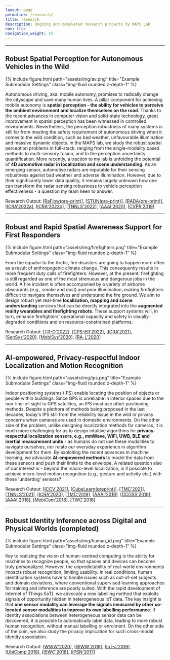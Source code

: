 ```yaml
---
layout: page
permalink: /research/
title: research
description: Ongoing and completed research projects by MAPS Lab
nav: true
navigation_weight: 15
---
```


<!-- **Overview:** During my PhD, I was a **Machine Learning Research Intern** at <a href="https://www.microsoft.com/en-us/research/lab/microsoft-research-cambridge/">Microsoft Research Cambridge </a> (Summer 2019) where I was supervised by <a href="https://www.tschiatschek.net/">Dr. Sebastian Tschiatschek</a>. I was a **NLP Intern** at <a href="https://www.apple.com/uk/siri/">Apple Siri Cambridge</a> (Summer 2017) where I was supervised by <a href="https://www.linkedin.com/in/thomas-voice-a67b9ab9/">Dr. Thomas Voice</a>. -->

---
## **Robust Spatial Perception for Autonomous Vehicles in the Wild**

<div class="row justify-content-sm-center">
    <div class="col-sm mt-3 mt-md-0">
        {% include figure.html path="assets/img/av.png" title="Example Submodular Settings" class="img-fluid rounded z-depth-1" %}
    </div>
</div>

Autonomous driving, aka. mobile autonomy, promises to radically change the cityscape and save many human lives. A pillar component for achieving mobile autonomy is **spatial perception - the ability for vehicles to perceive the ambient environment and localize themselves on the road**. Thanks to the recent advances in computer vision and solid-state technology, great improvement in spatial perception has been witnessed in controlled environments. Nevertheless, the perception robustness of many systems is still far from meeting the safety requirement of autonomous driving when it comes to the wild condition, such as bad weather, unfavourable illumination and massive dynamic objects. In the MAPS lab, we study the robust spatial perception problems in full-stack, ranging from the single-modality based methods to multi-sensory fusion, and to the perception uncertainty quantification. More recently, a traction to my lab is unfolding the potential of **4D automotive radar in localization and scene understanding**. As an emerging sensor, automotive radars are reputable for their sensing robustness against bad weather and adverse illumination. However, due to their significantly lower data quality, it remains largely unknown how one can transform the radar sensing robustness to vehicle perception effectiveness - a question my team keen to answer. 

<!-- 
Automotive radars, aka. single-chip mmWave radars, have been long known for their sensing robustness against bad weather and adverse illumination conditions, lending themselves one of the essential sensors on autonomous vehicles. Benefited from the increasingly advanced CMOS technology, today's automotive radars start coming with smaller form factors (e.g., palm-size), lower cost (< $100) and richer measurements (3D spatial + Doppler). We are keen to unfold the full potential of **4D automotive radar in localization and scene understanding**, and work on AI-empowered solutions to transform radar sensing robustness to perception effectiveness.  -->

Research Output: [<a href="https://arxiv.org/abs/2203.01137">RaFlow(pre-print)</a>], [<a href="https://arxiv.org/abs/2203.01851">STUN(pre-print)</a>], [<a href="http://arxiv.org/abs/2112.02469">RADA(pre-print)</a>], [<a href="https://intranet.csc.liv.ac.uk/~ramdrop/autoplace.html">ICRA'2022a</a>], [<a href="https://qqqgpe.github.io/2022-02-11/DC-Loc">ICRA'2022b</a>], [<a href="https://arxiv.org/abs/1912.13077">TNNLS'2022</a>], [<a href="http://arxiv.org/abs/1909.03557">AAAI'2020</a>], [<a href="http://openaccess.thecvf.com/content_CVPR_2019/html/Chen_Selective_Sensor_Fusion_for_Neural_Visual-Inertial_Odometry_CVPR_2019_paper.html">CVPR'2019</a>]

---
## **Robust and Rapid Spatial Awareness Support for First Responders**

<div class="row justify-content-sm-center">
    <div class="col-sm mt-3 mt-md-0">
        {% include figure.html path="assets/img/firefighters.png" title="Example Submodular Settings" class="img-fluid rounded z-depth-1" %}
    </div>
</div>
<!-- <div class="caption">
    Example Submodular Settings
</div> -->

From the equator to the Arctic, fire disasters are going to happen more often as a result of anthropogenic climate change. This consequently results in more frequent duty calls of firefighters. However, at the present, firefighting is still regarded as one of the most strenuous and dangerous jobs in the world. A fire incident is often accompanied by a variety of airborne obscurants (e.g., smoke and dust) and poor illumination, making firefighters difficult to navigate themselves and understand the fire ground. We aim to design robust yet real-time **localization, mapping and scene understanding** services that can be directly integrated into the **augmented reality wearables and firefighting robots**. These support systems will, in turn, enhance firefighters' operational capacity and safety in visually-degraded conditions and on resource-constrained platforms.

Research Output: [<a href="https://arxiv.org/abs/2104.07196">TR-O'2022</a>], [<a href="https://arxiv.org/pdf/2112.05665.pdf">CPS-ER'2022</a>], [<a href="https://ieeexplore.ieee.org/document/9561738">ICRA'2021</a>], [<a href="https://arxiv.org/abs/2006.02266">SenSys'2020</a>], [<a href="https://arxiv.org/abs/1911.00398">MobiSys'2020</a>], [<a href="https://ieeexplore.ieee.org/document/8968430">RA-L'2020</a>]

---
## **AI-empowered, Privacy-respectful Indoor Localization and Motion Recognition**

<div class="row justify-content-sm-center">
    <div class="col-sm mt-3 mt-md-0">
        {% include figure.html path="assets/img/ips.png" title="Example Submodular Settings" class="img-fluid rounded z-depth-1" %}
    </div>
</div>

Indoor positioning systems (IPS) enable locating the position of objects or people within buildings. Since GPS is unreliable in interior spaces due to the non-line-of-sight to GPS satellites, an IPS must use other positioning methods. Despite a plethora of methods being proposed in the last decades, today's IPS still from the reliability issue in the wild or privacy concerns when cameras are used in domestic environments. On the other side of the problem, unlike designing localization methods for cameras, it is much more challenging for us to design intuitive algorithms for **privacy-respectful localization sensors, e.g., mmWave, WiFi, UWB, BLE and inertial measurement units** - as humans do not use these modalities to navigate ourselves, nor relate our everyday experience in algorithm development for them. By exploiting the recent advances in machine learning, we advocate **AI-empowered methods** to model the data from these sensors and push their limits to the envelope. A related question also of our interest is - beyond the macro-level localization, is it possible to achieve micro-level motion recognition (e.g., gesture and activity etc.) with these 'underdog' sensors? 

Research Output: [<a href="https://arxiv.org/abs/2103.01055">ICCV'2021</a>], [<a href="http://arxiv.org/abs/2111.03976">CubeLearn(preprint)</a>], [<a href="https://ieeexplore.ieee.org/document/8937008">TMC'2021</a>], [<a href="https://ieeexplore.ieee.org/document/9547669">TNNLS'2021</a>], [<a href="https://doi.org/10.1109/ICRA40945.2020.9197437">ICRA'2020</a>], [<a href="https://ieeexplore.ieee.org/document/8402111">TMC'2019</a>], [<a href="https://doi.org/10.1609/aaai.v33i01.33018009">AAAI'2019</a>], [<a href="https://doi.org/10.1109/DCOSS.2019.00028">DCOSS'2019</a>], [<a href="http://arxiv.org/abs/1802.02209">AAAI'2018</a>], [<a href="http://www.cs.ox.ac.uk/files/10769/%5BMobiCom2018%5Demr_slam.pdf">MobiCom'2018</a>], [<a href="https://doi.org/10.1109/TWC.2015.2487963">TWC'2016</a>]

---
## **Robust Identity Inference across Digital and Physical Worlds (completed)**

<div class="row justify-content-sm-center">
    <div class="col-sm mt-3 mt-md-0">
        {% include figure.html path="assets/img/human_id.png" title="Example Submodular Settings" class="img-fluid rounded z-depth-1" %}
    </div>
</div>

Key to realizing the vision of human-centred computing is the ability for machines to recognize people, so that spaces and devices can become truly personalized. However, the unpredictability of real-world environments impacts robust recognition, limiting usability. In real conditions, human identification systems have to handle issues such as out-of-set subjects and domain deviations, where conventional supervised learning approaches for training and inference are poorly suited. With the rapid development of Internet of Things (IoT), we advocate a new labelling method that exploits signals of opportunity hidden in heterogeneous IoT data. The key insight is that **one sensor modality can leverage the signals measured by other co-located sensor modalities to improve its own labelling performance**. If identity associations between heterogeneous sensor data can be discovered, it is possible to automatically label data, leading to more robust human recognition, without manual labelling or enrolment. On the other side of the coin, we also study the privacy implication for such cross-modal identity association.

Research Output: [<a href="https://arxiv.org/abs/2001.08211">WWW'2020</a>], [<a href="https://arxiv.org/abs/1908.09002">WWW'2019</a>], [<a href="https://ieeexplore.ieee.org/document/8755294">IoT-J'2019</a>], [<a href="https://arxiv.org/abs/1912.04836">UbiComp'2018</a>], [<a href="https://dl.acm.org/doi/10.1145/3267242.3267252">ISWC'2018</a>], [<a href="https://dl.acm.org/doi/10.1145/3055031.3055073">IPSN'2017</a>]